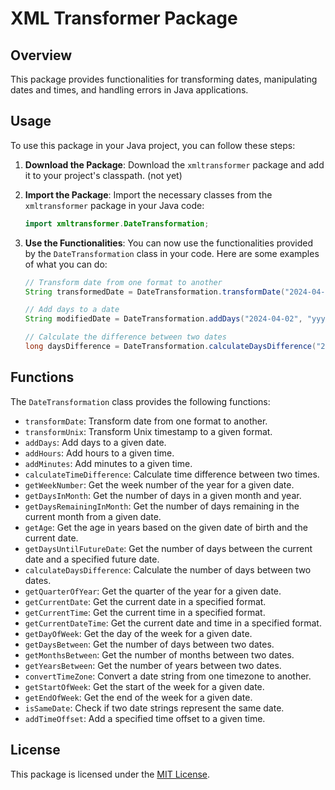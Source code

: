 # XML Transformer Package

## Overview
This package provides functionalities for transforming dates, manipulating dates and times, and handling errors in Java applications.

## Usage 
To use this package in your Java project, you can follow these steps:

1. **Download the Package**: Download the `xmltransformer` package and add it to your project's classpath. (not yet)

2. **Import the Package**: Import the necessary classes from the `xmltransformer` package in your Java code:

    ```java
    import xmltransformer.DateTransformation;
    ```

3. **Use the Functionalities**: You can now use the functionalities provided by the `DateTransformation` class in your code. Here are some examples of what you can do:

    ```java
    // Transform date from one format to another
    String transformedDate = DateTransformation.transformDate("2024-04-02", "yyyy-MM-dd", "dd/MM/yyyy");
    
    // Add days to a date
    String modifiedDate = DateTransformation.addDays("2024-04-02", "yyyy-MM-dd", 5, "dd/MM/yyyy");

    // Calculate the difference between two dates
    long daysDifference = DateTransformation.calculateDaysDifference("2024-04-02", "2024-04-07", "yyyy-MM-dd");
    ```

## Functions
The `DateTransformation` class provides the following functions:

- `transformDate`: Transform date from one format to another.
- `transformUnix`: Transform Unix timestamp to a given format.
- `addDays`: Add days to a given date.
- `addHours`: Add hours to a given time.
- `addMinutes`: Add minutes to a given time.
- `calculateTimeDifference`: Calculate time difference between two times.
- `getWeekNumber`: Get the week number of the year for a given date.
- `getDaysInMonth`: Get the number of days in a given month and year.
- `getDaysRemainingInMonth`: Get the number of days remaining in the current month from a given date.
- `getAge`: Get the age in years based on the given date of birth and the current date.
- `getDaysUntilFutureDate`: Get the number of days between the current date and a specified future date.
- `calculateDaysDifference`: Calculate the number of days between two dates.
- `getQuarterOfYear`: Get the quarter of the year for a given date.
- `getCurrentDate`: Get the current date in a specified format.
- `getCurrentTime`: Get the current time in a specified format.
- `getCurrentDateTime`: Get the current date and time in a specified format.
- `getDayOfWeek`: Get the day of the week for a given date.
- `getDaysBetween`: Get the number of days between two dates.
- `getMonthsBetween`: Get the number of months between two dates.
- `getYearsBetween`: Get the number of years between two dates.
- `convertTimeZone`: Convert a date string from one timezone to another.
- `getStartOfWeek`: Get the start of the week for a given date.
- `getEndOfWeek`: Get the end of the week for a given date.
- `isSameDate`: Check if two date strings represent the same date.
- `addTimeOffset`: Add a specified time offset to a given time.

## License
This package is licensed under the [MIT License](LICENSE).
